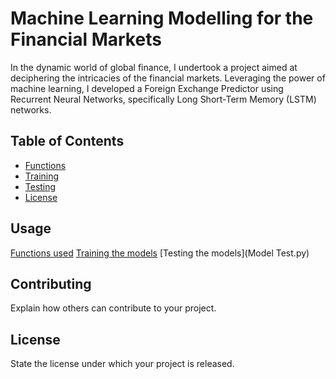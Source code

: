 # Machine Learning Modelling for the Financial Markets

In the dynamic world of global finance, I undertook a project aimed at deciphering the intricacies of the financial markets.
Leveraging the power of machine learning, I developed a Foreign Exchange Predictor using Recurrent Neural Networks, specifically Long Short-Term Memory (LSTM) networks.

## Table of Contents

- [Functions](#functions)
- [Training](#main)
- [Testing](#FULLOANDATEST)
- [License](#license)

## Usage

[Functions used](functions.py)
[Training the models](main.py)
[Testing the models](Model Test.py)

## Contributing

Explain how others can contribute to your project.

## License

State the license under which your project is released.

 
